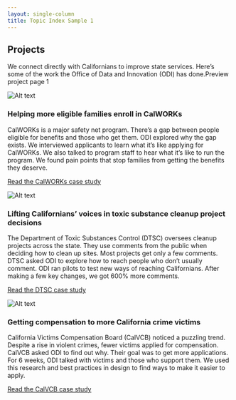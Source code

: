```yaml
---
layout: single-column
title: Topic Index Sample 1
---
```


## Projects


We connect directly with Californians to improve state services. Here’s some of the work the Office of Data and Innovation (ODI) has done.Preview project page 1

![Alt text](/img/project-1-sample.jpg)
### Helping more eligible families enroll in CalWORKs
CalWORKs is a major safety net program. There’s a gap between people eligible for benefits and those who get them. ODI explored why the gap exists. We interviewed applicants to learn what it’s like applying for CalWORKs. We also talked to program staff to hear what it’s like to run the program. We found pain points that stop families from getting the benefits they deserve.

<a href="`https://innovation.ca.gov/our-work/projects/#:~:text=Read%20the%20CalWORKs%20case%20study">Read the CalWORKs case study</a>

![Alt text](/img/project-2-sample.jpg)
### Lifting Californians’ voices in toxic substance cleanup project decisions
The Department of Toxic Substances Control (DTSC) oversees cleanup projects across the state. They use comments from the public when deciding how to clean up sites. Most projects get only a few comments. DTSC asked ODI to explore how to reach people who don’t usually comment. ODI ran pilots to test new ways of reaching Californians. After making a few key changes, we got 600% more comments.

<a href="https://innovation.ca.gov/our-work/projects/lifting-californians-voices-in-toxic-substance-cleanup-project-decisions/">Read the DTSC case study</a>


![Alt text](/img/project-3-sample.jpg)
### Getting compensation to more California crime victims

California Victims Compensation Board (CalVCB) noticed a puzzling trend. Despite a rise in violent crimes, fewer victims applied for compensation. CalVCB asked ODI to find out why. Their goal was to get more applications. For 6 weeks, ODI talked with victims and those who support them. We used this research and best practices in design to find ways to make it easier to apply.

<a href="https://innovation.ca.gov/our-work/projects/getting-compensation-to-more-california-crime-victims/">Read the CalVCB case study</a>

